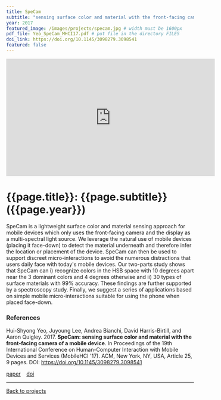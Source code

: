 ```yaml
---
title: SpeCam
subtitle: "sensing surface color and material with the front-facing camera of a mobile device"
year: 2017
featured_image: /images/projects/specam.jpg # width must be 1600px	
pdf_file: Yeo_SpeCam_MHCI17.pdf # put file in the directory FILES
doi_link: https://doi.org/10.1145/3098279.3098541
featured: false
---
```


<!-- 
<div class="gallery" data-columns="1">
	<img src="/images/projects/example.jpg">
	<img src="/images/projects/example.jpg">
	<img src="/images/projects/example.jpg">
</div>
 -->

<iframe width="560" height="315" src="https://www.youtube.com/embed/NxjbOVxcNuM" frameborder="0" allow="accelerometer; autoplay; encrypted-media; gyroscope; picture-in-picture" allowfullscreen></iframe>

<!-- DO NOT CHANGE MANUALLY -->
# {{page.title}}: {{page.subtitle}} ({{page.year}})

SpeCam is a lightweight surface color and material sensing approach for mobile devices which only uses the front-facing camera and the display as a multi-spectral light source. We leverage the natural use of mobile devices (placing it face-down) to detect the material underneath and therefore infer the location or placement of the device. SpeCam can then be used to support discreet micro-interactions to avoid the numerous distractions that users daily face with today's mobile devices. Our two-parts study shows that SpeCam can i) recognize colors in the HSB space with 10 degrees apart near the 3 dominant colors and 4 degrees otherwise and ii) 30 types of surface materials with 99% accuracy. These findings are further supported by a spectroscopy study. Finally, we suggest a series of applications based on simple mobile micro-interactions suitable for using the phone when placed face-down.


### References

Hui-Shyong Yeo, Juyoung Lee, Andrea Bianchi, David Harris-Birtill, and Aaron Quigley. 2017. **SpeCam: sensing surface color and material with the front-facing camera of a mobile device**. In Proceedings of the 19th International Conference on Human-Computer Interaction with Mobile Devices and Services (MobileHCI '17). ACM, New York, NY, USA, Article 25, 9 pages. DOI: https://doi.org/10.1145/3098279.3098541

<!-- DO NOT CHANGE MANUALLY -->
<a href="{{ site.url }}/files/{{ page.year }}/{{ page.pdf_file }}" target="_blank">paper</a>&nbsp;&nbsp;&nbsp;
<a href="{{ page.doi_link }}" target="_blank">doi</a>

--- 

<a href="/index.html" class="button button--large">Back to projects</a>